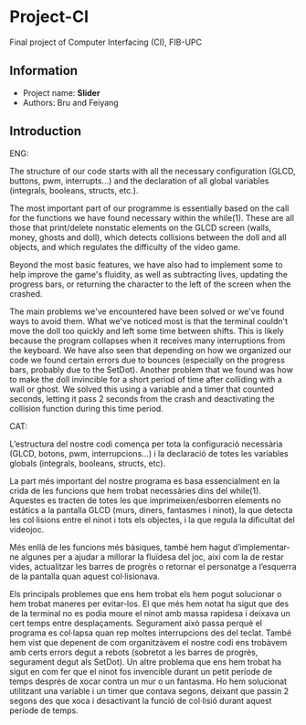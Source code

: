# Project-CI
Final project of Computer Interfacing (CI), FIB-UPC

## Information
- Project name: **Slider**
- Authors: Bru and Feiyang

## Introduction
ENG:

The structure of our code starts with all the necessary configuration (GLCD, buttons, pwm, interrupts...) and the declaration of all global variables (integrals, booleans, structs, etc.).


The most important part of our programme is essentially based on the call for the functions we have found necessary within the while(1). These are all those that print/delete nonstatic elements on the GLCD screen (walls, money, ghosts and doll), which detects collisions between the doll and all objects, and which regulates the difficulty of the video game.


Beyond the most basic features, we have also had to implement some to help improve the game's fluidity, as well as subtracting lives, updating the progress bars, or returning the character to the left of the screen when the crashed.


The main problems we've encountered have been solved or we've found ways to avoid them. What we've noticed most is that the terminal couldn't move the doll too quickly and left some time between shifts. This is likely because the program collapses when it receives many interruptions from the keyboard.
We have also seen that depending on how we organized our code we found certain errors due to bounces (especially on the progress bars, probably due to the SetDot).
Another problem that we found was how to make the doll invincible for a short period of time after colliding with a wall or ghost. We solved this using a variable and a timer that counted seconds, letting it pass 2 seconds from the crash and deactivating the collision function during this time period.

CAT:

L’estructura del nostre codi comença per tota la configuració necessària (GLCD, botons, pwm, interrupcions…) i la declaració de totes les variables globals (integrals, booleans, structs, etc).


La part més important del nostre programa es basa essencialment en la crida de les funcions que hem trobat necessàries dins del while(1). Aquestes es tracten de totes les que imprimeixen/esborren elements no estàtics a la pantalla GLCD (murs, diners, fantasmes i ninot), la que detecta les col·lisions entre el ninot i tots els objectes, i la que regula la dificultat del videojoc. 


Més enllà de les funcions més bàsiques,  també hem hagut d’implementar-ne algunes per a ajudar a millorar la fluïdesa del joc, així com la de restar vides, actualitzar les barres de progrès o retornar el personatge a l’esquerra de la pantalla quan aquest col·lisionava.


Els principals problemes que ens hem trobat els hem pogut solucionar o hem trobat maneres per evitar-los. El que més hem notat ha sigut que des de la terminal no es podia moure el ninot amb massa rapidesa i deixava un cert temps entre desplaçaments. Segurament això passa perquè el programa es col·lapsa quan rep moltes interrupcions des del teclat.
També hem vist que depenent de com organitzàvem el nostre codi ens trobàvem amb certs errors degut a rebots (sobretot a les barres de progrès, segurament degut als SetDot). 
Un altre problema que ens hem trobat ha sigut en com fer que el ninot fos invencible durant un petit període de temps després de xocar contra un mur o un fantasma. Ho hem solucionat utilitzant una variable i un timer que contava segons, deixant que passin 2 segons des que xoca i desactivant la funció de col·lisió durant aquest període de temps.